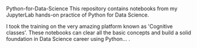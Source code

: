 Python-for-Data-Science
This repository contains notebooks from my JupyterLab hands-on practice of Python for Data Science.

I took the training on the very amazing platform known as 'Cognitive classes'.
These notebooks can clear all the basic concepts and build a solid foundation in Data Science career using Python...
.
